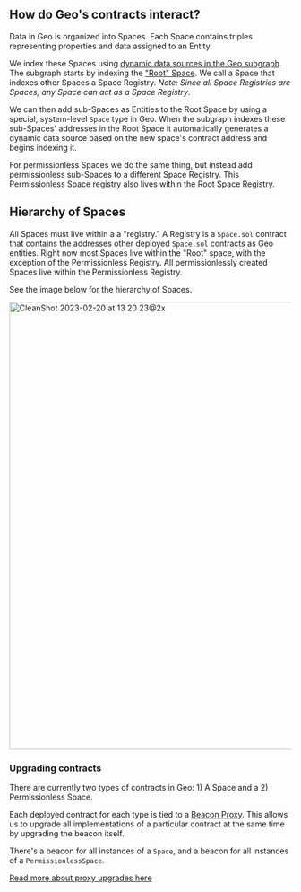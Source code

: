 ## How do Geo's contracts interact?

Data in Geo is organized into Spaces. Each Space contains triples representing properties and data assigned to an Entity.

We index these Spaces using [dynamic data sources in the Geo subgraph](https://thegraph.com/docs/en/developing/creating-a-subgraph/#data-source-templates). The subgraph starts by indexing the ["Root" Space](https://www.geobrowser.io/space/0x170b749413328ac9a94762031a7A05b00c1D2e34?typeId=30659852-2df5-42f6-9ad7-2921c33ad84b). We call a Space that indexes other Spaces a Space Registry. _Note: Since all Space Registries are Spaces, any Space can act as a Space Registry_.

We can then add sub-Spaces as Entities to the Root Space by using a special, system-level `Space` type in Geo. When the subgraph indexes these sub-Spaces' addresses in the Root Space it automatically generates a dynamic data source based on the new space's contract address and begins indexing it.

For permissionless Spaces we do the same thing, but instead add permissionless sub-Spaces to a different Space Registry. This Permissionless Space registry also lives within the Root Space Registry.

## Hierarchy of Spaces

All Spaces must live within a a "registry." A Registry is a `Space.sol` contract that contains the addresses other deployed `Space.sol` contracts as Geo entities. Right now most Spaces live within the "Root" space, with the exception of the Permissionless Registry. All permissionlessly created Spaces live within the Permissionless Registry.

See the image below for the hierarchy of Spaces. 

<img width="798" alt="CleanShot 2023-02-20 at 13 20 23@2x" src="https://user-images.githubusercontent.com/26263630/220192053-6d4a5ab6-b4bc-4f42-95f3-963072acbe5d.png">



### Upgrading contracts

There are currently two types of contracts in Geo: 1) A Space and a 2) Permissionless Space.

Each deployed contract for each type is tied to a [Beacon Proxy](https://docs.openzeppelin.com/contracts/3.x/api/proxy). This allows us to upgrade all implementations of a particular contract at the same time by upgrading the beacon itself.

There's a beacon for all instances of a `Space`, and a beacon for all instances of a `PermissionlessSpace`.

[Read more about proxy upgrades here](https://docs.openzeppelin.com/upgrades-plugins/1.x/proxies)
